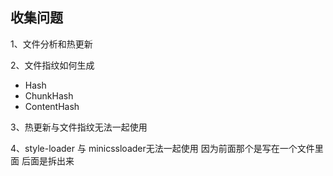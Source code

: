 ## 收集问题

1、文件分析和热更新

2、文件指纹如何生成
  - Hash
  - ChunkHash
  - ContentHash

3、热更新与文件指纹无法一起使用

4、style-loader 与 minicssloader无法一起使用 因为前面那个是写在一个文件里面 后面是拆出来